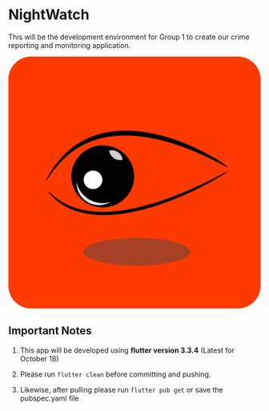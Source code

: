 # NightWatch

This will be the development environment for Group 1 to create our crime reporting and monitoring application.

![Our Logo - watching eye on orange background](media/Splash.png)

## Important Notes

1. This app will be developed using **flutter version 3.3.4** (Latest for October 18)

2. Please run `flutter clean` before committing and pushing.

3. Likewise, after pulling please run `flutter pub get` or save the pubspec.yaml file

